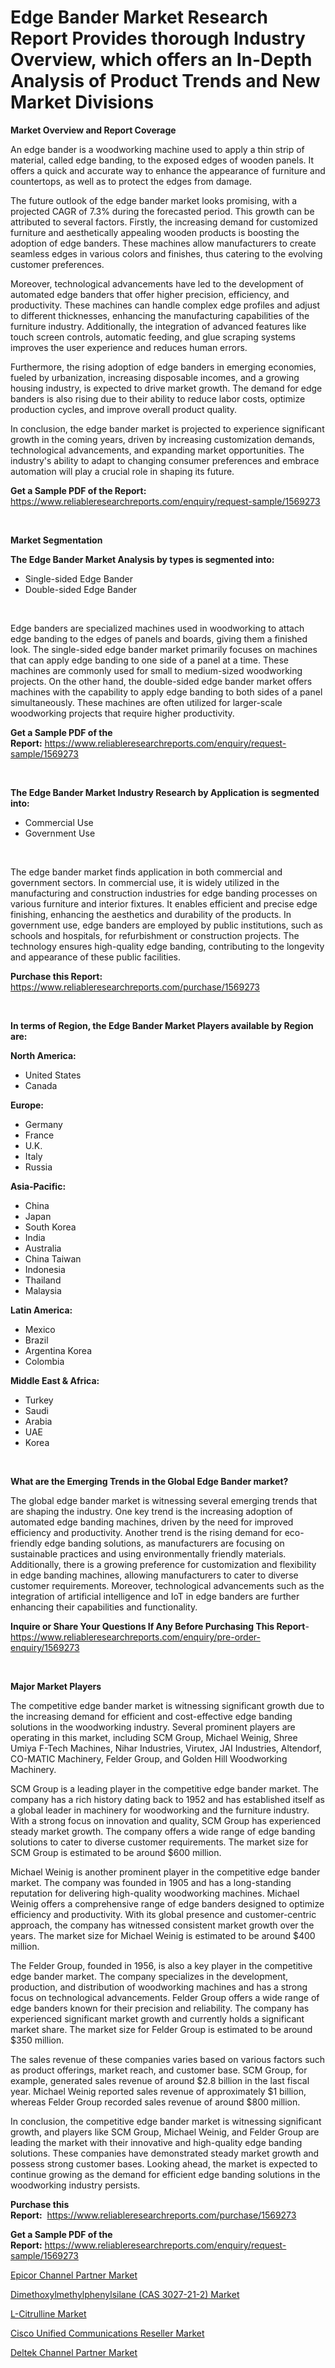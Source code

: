 <p><h1>Edge Bander Market Research Report Provides thorough Industry Overview, which offers an In-Depth Analysis of Product Trends and New Market Divisions</h1></p><p><strong>Market Overview and Report Coverage</strong></p>
<p><p>An edge bander is a woodworking machine used to apply a thin strip of material, called edge banding, to the exposed edges of wooden panels. It offers a quick and accurate way to enhance the appearance of furniture and countertops, as well as to protect the edges from damage.</p><p>The future outlook of the edge bander market looks promising, with a projected CAGR of 7.3% during the forecasted period. This growth can be attributed to several factors. Firstly, the increasing demand for customized furniture and aesthetically appealing wooden products is boosting the adoption of edge banders. These machines allow manufacturers to create seamless edges in various colors and finishes, thus catering to the evolving customer preferences.</p><p>Moreover, technological advancements have led to the development of automated edge banders that offer higher precision, efficiency, and productivity. These machines can handle complex edge profiles and adjust to different thicknesses, enhancing the manufacturing capabilities of the furniture industry. Additionally, the integration of advanced features like touch screen controls, automatic feeding, and glue scraping systems improves the user experience and reduces human errors.</p><p>Furthermore, the rising adoption of edge banders in emerging economies, fueled by urbanization, increasing disposable incomes, and a growing housing industry, is expected to drive market growth. The demand for edge banders is also rising due to their ability to reduce labor costs, optimize production cycles, and improve overall product quality.</p><p>In conclusion, the edge bander market is projected to experience significant growth in the coming years, driven by increasing customization demands, technological advancements, and expanding market opportunities. The industry's ability to adapt to changing consumer preferences and embrace automation will play a crucial role in shaping its future.</p></p>
<p><strong>Get a Sample PDF of the Report:</strong> <a href="https://www.reliableresearchreports.com/enquiry/request-sample/1569273">https://www.reliableresearchreports.com/enquiry/request-sample/1569273</a></p>
<p>&nbsp;</p>
<p><strong>Market Segmentation</strong></p>
<p><strong>The Edge Bander Market Analysis by types is segmented into:</strong></p>
<p><ul><li>Single-sided Edge Bander</li><li>Double-sided Edge Bander</li></ul></p>
<p>&nbsp;</p>
<p><p>Edge banders are specialized machines used in woodworking to attach edge banding to the edges of panels and boards, giving them a finished look. The single-sided edge bander market primarily focuses on machines that can apply edge banding to one side of a panel at a time. These machines are commonly used for small to medium-sized woodworking projects. On the other hand, the double-sided edge bander market offers machines with the capability to apply edge banding to both sides of a panel simultaneously. These machines are often utilized for larger-scale woodworking projects that require higher productivity.</p></p>
<p><strong>Get a Sample PDF of the Report:</strong>&nbsp;<a href="https://www.reliableresearchreports.com/enquiry/request-sample/1569273">https://www.reliableresearchreports.com/enquiry/request-sample/1569273</a></p>
<p>&nbsp;</p>
<p><strong>The Edge Bander Market Industry Research by Application is segmented into:</strong></p>
<p><ul><li>Commercial Use</li><li>Government Use</li></ul></p>
<p>&nbsp;</p>
<p><p>The edge bander market finds application in both commercial and government sectors. In commercial use, it is widely utilized in the manufacturing and construction industries for edge banding processes on various furniture and interior fixtures. It enables efficient and precise edge finishing, enhancing the aesthetics and durability of the products. In government use, edge banders are employed by public institutions, such as schools and hospitals, for refurbishment or construction projects. The technology ensures high-quality edge banding, contributing to the longevity and appearance of these public facilities.</p></p>
<p><strong>Purchase this Report:</strong>&nbsp; <a href="https://www.reliableresearchreports.com/purchase/1569273">https://www.reliableresearchreports.com/purchase/1569273</a></p>
<p>&nbsp;</p>
<p><strong>In terms of Region, the Edge Bander Market Players available by Region are:</strong></p>
<p>
    <p> <strong> North America: </strong>
        <ul>
            <li>United States</li>
            <li>Canada</li>
        </ul>
        </p> 
    <p> <strong> Europe: </strong>
        <ul>
            <li>Germany</li>
            <li>France</li>
            <li>U.K.</li>
            <li>Italy</li>
            <li>Russia</li>
        </ul>
        </p> 
    <p> <strong> Asia-Pacific: </strong>
        <ul>
            <li>China</li>
            <li>Japan</li>
            <li>South Korea</li>
            <li>India</li>
            <li>Australia</li>
            <li>China Taiwan</li>
            <li>Indonesia</li>
            <li>Thailand</li>
            <li>Malaysia</li>
        </ul>
        </p> 
    <p> <strong> Latin America: </strong>
        <ul>
            <li>Mexico</li>
            <li>Brazil</li>
            <li>Argentina Korea</li>
            <li>Colombia</li>
        </ul>
        </p> 
    <p> <strong> Middle East & Africa: </strong>
        <ul>
            <li>Turkey</li>
            <li>Saudi</li>
            <li>Arabia</li>
            <li>UAE</li>
            <li>Korea</li>
        </ul>
    </p>
    </p>
<p>&nbsp;</p>
<p><strong>What are the Emerging Trends in the Global Edge Bander market?</strong></p>
<p><p>The global edge bander market is witnessing several emerging trends that are shaping the industry. One key trend is the increasing adoption of automated edge banding machines, driven by the need for improved efficiency and productivity. Another trend is the rising demand for eco-friendly edge banding solutions, as manufacturers are focusing on sustainable practices and using environmentally friendly materials. Additionally, there is a growing preference for customization and flexibility in edge banding machines, allowing manufacturers to cater to diverse customer requirements. Moreover, technological advancements such as the integration of artificial intelligence and IoT in edge banders are further enhancing their capabilities and functionality.</p></p>
<p><strong>Inquire or Share Your Questions If Any Before Purchasing This Report</strong>- <a href="https://www.reliableresearchreports.com/enquiry/pre-order-enquiry/1569273">https://www.reliableresearchreports.com/enquiry/pre-order-enquiry/1569273</a></p>
<p>&nbsp;</p>
<p><strong>Major Market Players</strong></p>
<p><p>The competitive edge bander market is witnessing significant growth due to the increasing demand for efficient and cost-effective edge banding solutions in the woodworking industry. Several prominent players are operating in this market, including SCM Group, Michael Weinig, Shree Umiya F-Tech Machines, Nihar Industries, Virutex, JAI Industries, Altendorf, CO-MATIC Machinery, Felder Group, and Golden Hill Woodworking Machinery.</p><p>SCM Group is a leading player in the competitive edge bander market. The company has a rich history dating back to 1952 and has established itself as a global leader in machinery for woodworking and the furniture industry. With a strong focus on innovation and quality, SCM Group has experienced steady market growth. The company offers a wide range of edge banding solutions to cater to diverse customer requirements. The market size for SCM Group is estimated to be around $600 million.</p><p>Michael Weinig is another prominent player in the competitive edge bander market. The company was founded in 1905 and has a long-standing reputation for delivering high-quality woodworking machines. Michael Weinig offers a comprehensive range of edge banders designed to optimize efficiency and productivity. With its global presence and customer-centric approach, the company has witnessed consistent market growth over the years. The market size for Michael Weinig is estimated to be around $400 million.</p><p>The Felder Group, founded in 1956, is also a key player in the competitive edge bander market. The company specializes in the development, production, and distribution of woodworking machines and has a strong focus on technological advancements. Felder Group offers a wide range of edge banders known for their precision and reliability. The company has experienced significant market growth and currently holds a significant market share. The market size for Felder Group is estimated to be around $350 million.</p><p>The sales revenue of these companies varies based on various factors such as product offerings, market reach, and customer base. SCM Group, for example, generated sales revenue of around $2.8 billion in the last fiscal year. Michael Weinig reported sales revenue of approximately $1 billion, whereas Felder Group recorded sales revenue of around $800 million.</p><p>In conclusion, the competitive edge bander market is witnessing significant growth, and players like SCM Group, Michael Weinig, and Felder Group are leading the market with their innovative and high-quality edge banding solutions. These companies have demonstrated steady market growth and possess strong customer bases. Looking ahead, the market is expected to continue growing as the demand for efficient edge banding solutions in the woodworking industry persists.</p></p>
<p><strong>Purchase this Report:</strong>&nbsp;&nbsp;<a href="https://www.reliableresearchreports.com/purchase/1569273">https://www.reliableresearchreports.com/purchase/1569273</a></p>
<p></p>
<p><strong>Get a Sample PDF of the Report:</strong>&nbsp;<a href="https://www.reliableresearchreports.com/enquiry/request-sample/1569273">https://www.reliableresearchreports.com/enquiry/request-sample/1569273</a></p>
<p><p><a href="https://www.linkedin.com/pulse/epicor-channel-partner-market-insights-players-forecast/">Epicor Channel Partner Market</a></p><p><a href="https://medium.com/@charvi.reportprime/dimethoxylmethylphenylsilane-cas-3027-21-2-market-outlook-industry-overview-and-forecast-2023-847cd8525ae2">Dimethoxylmethylphenylsilane (CAS 3027-21-2) Market</a></p><p><a href="https://medium.com/@rahul.reportprime/l-citrulline-market-size-market-outlook-and-market-forecast-2023-to-2030-bb259e807535">L-Citrulline Market</a></p><p><a href="https://www.linkedin.com/pulse/cisco-unified-communications-reseller-market-insights-players/">Cisco Unified Communications Reseller Market</a></p><p><a href="https://www.linkedin.com/pulse/deltek-channel-partner-market-challenges-opportunities/">Deltek Channel Partner Market</a></p></p>